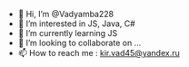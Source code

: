 - 👋 Hi, I’m @Vadyamba228
- 👀 I’m interested in JS, Java, C#
- 🌱 I’m currently learning JS
- 💞️ I’m looking to collaborate on ...
- 📫 How to reach me : kir.vad45@yandex.ru

<!---
Vadyamba228/Vadyamba228 is a ✨ special ✨ repository because its `README.md` (this file) appears on your GitHub profile.
You can click the Preview link to take a look at your changes.
--->
